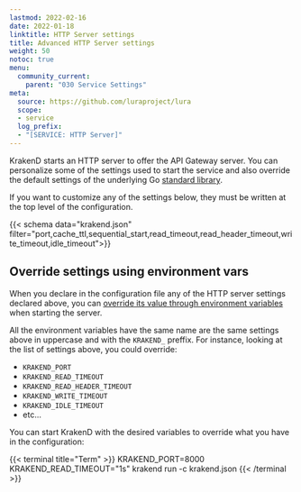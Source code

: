 ```yaml
---
lastmod: 2022-02-16
date: 2022-01-18
linktitle: HTTP Server settings
title: Advanced HTTP Server settings
weight: 50
notoc: true
menu:
  community_current:
    parent: "030 Service Settings"
meta:
  source: https://github.com/luraproject/lura
  scope:
  - service
  log_prefix:
  - "[SERVICE: HTTP Server]"
---
```

KrakenD starts an HTTP server to offer the API Gateway server. You can personalize some of the settings used to start the service and also override the default settings of the underlying Go [standard library](https://pkg.go.dev/net/http#Server).

If you want to customize any of the settings below, they must be written at the top level of the configuration.

{{< schema data="krakend.json" filter="port,cache_ttl,sequential_start,read_timeout,read_header_timeout,write_timeout,idle_timeout">}}

## Override settings using environment vars
When you declare in the configuration file any of the HTTP server settings declared above, you can [override its value through environment variables](/docs/configuration/environment-vars/) when starting the server.

All the environment variables have the same name are the same settings above in uppercase and with the `KRAKEND_` preffix. For instance, looking at the list of settings above, you could override:

- `KRAKEND_PORT`
- `KRAKEND_READ_TIMEOUT`
- `KRAKEND_READ_HEADER_TIMEOUT`
- `KRAKEND_WRITE_TIMEOUT`
- `KRAKEND_IDLE_TIMEOUT`
- etc...

You can start KrakenD with the desired variables to override what you have in the configuration:

{{< terminal title="Term" >}}
KRAKEND_PORT=8000 KRAKEND_READ_TIMEOUT="1s" krakend run -c krakend.json
{{< /terminal >}}
